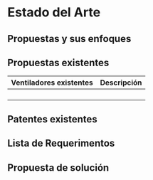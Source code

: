 # Estado del Arte


## Propuestas y sus enfoques 

## Propuestas existentes

| Ventiladores existentes  | Descripción  |
|:-:|---|
|   |   |
|   |   |
|   |   |
|   |   |

## Patentes existentes


## Lista de Requerimentos


## Propuesta de solución
